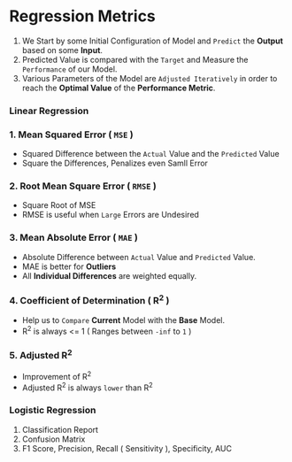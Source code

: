# Regression Metrics

1. We Start by some Initial Configuration of Model and `Predict` the **Output** based on some **Input**.
2. Predicted Value is compared with the `Target` and Measure the `Performance` of our Model.
3. Various Parameters of the Model are `Adjusted Iteratively` in order to reach the **Optimal Value** of the **Performance Metric**.

### Linear Regression
### 1. Mean Squared Error ( `MSE` ) 
- Squared Difference between the `Actual` Value and the `Predicted` Value
- Square the Differences, Penalizes even Samll Error

### 2. Root Mean Square Error ( `RMSE` )
- Square Root of MSE
- RMSE is useful when `Large` Errors are Undesired

### 3. Mean Absolute Error ( `MAE` )
- Absolute Difference between `Actual` Value and `Predicted` Value.
- MAE is better for **Outliers** 
- All **Individual Differences** are weighted equally.

### 4. Coefficient of Determination ( R<sup>2</sup> )
- Help us to `Compare` **Current** Model with the **Base** Model.
- R<sup>2</sup> is always <= 1 ( Ranges between `-inf` to `1` )

### 5. Adjusted R<sup>2</sup>
- Improvement of R<sup>2</sup>
- Adjusted R<sup>2</sup> is always `lower` than R<sup>2</sup>

### Logistic Regression
1. Classification Report
2. Confusion Matrix
3. F1 Score, Precision, Recall ( Sensitivity ), Specificity, AUC 

